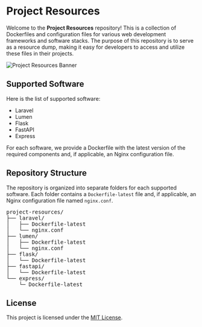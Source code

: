 # Project Resources

Welcome to the **Project Resources** repository! This is a collection of Dockerfiles and configuration files for various web development frameworks and software stacks. The purpose of this repository is to serve as a resource dump, making it easy for developers to access and utilize these files in their projects.

![Project Resources Banner](https://www.canva.com/design/DAFddDgyjzA/udEscibHuRSuxEZGqClTWQ/view?utm_content=DAFddDgyjzA&utm_campaign=designshare&utm_medium=link&utm_source=publishsharelink)

## Supported Software

Here is the list of supported software:

- Laravel
- Lumen
- Flask
- FastAPI
- Express

For each software, we provide a Dockerfile with the latest version of the required components and, if applicable, an Nginx configuration file.

## Repository Structure

The repository is organized into separate folders for each supported software. Each folder contains a `Dockerfile-latest` file and, if applicable, an Nginx configuration file named `nginx.conf`.

<pre>
project-resources/
├── laravel/
│   ├── Dockerfile-latest
│   └── nginx.conf
├── lumen/
│   ├── Dockerfile-latest
│   └── nginx.conf
├── flask/
│   └── Dockerfile-latest
├── fastapi/
│   └── Dockerfile-latest
└── express/
    └─ Dockerfile-latest
</pre>

## License

This project is licensed under the [MIT License](LICENSE).